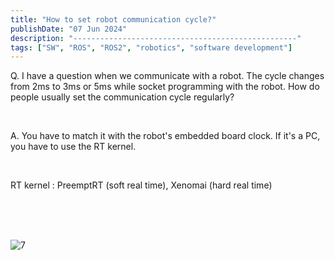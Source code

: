 ```yaml
---
title: "How to set robot communication cycle?"
publishDate: "07 Jun 2024"
description: "--------------------------------------------------"
tags: ["SW", "ROS", "ROS2", "robotics", "software development"]
---
```


Q. I have a question when we communicate with a robot. The cycle changes from 2ms to 3ms or 5ms while socket programming with the robot. How do people usually set the communication cycle regularly?

<br>

A. You have to match it with the robot's embedded board clock. If it's a PC, you have to use the RT kernel.

<br>

RT kernel : PreemptRT (soft real time), Xenomai (hard real time)

<br>
<br>
<br>

![7](@/assets/7.jpeg)